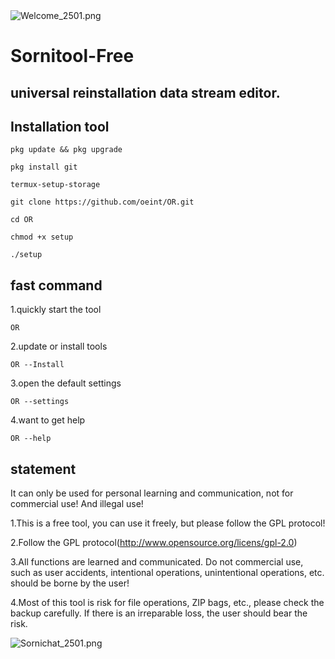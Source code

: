 <img src="https://www.img520.com/AquyTd.png" alt="Welcome_2501.png" title="Welcome_2501.png" />

# Sornitool-Free

## universal reinstallation data stream editor.

## Installation tool

```
pkg update && pkg upgrade 
```
```
pkg install git
```
```
termux-setup-storage
```
```
git clone https://github.com/oeint/OR.git
```
```
cd OR
```
```
chmod +x setup
```
```
./setup
```
## fast command
1.quickly start the tool
```
OR
```
2.update or install tools
```
OR --Install
```
3.open the default settings
```
OR --settings
```
4.want to get help
```
OR --help
```
## statement

 It can only be used for personal learning and communication, not for commercial use! And illegal use!

1.This is a free tool, you can use it freely, but please follow the GPL protocol!

2.Follow the GPL protocol(http://www.opensource.org/licens/gpl-2.0)

3.All functions are learned and communicated. Do not commercial use, such as user accidents, intentional operations, unintentional operations, etc. should be borne by the user!

4.Most of this tool is risk for file operations, ZIP bags, etc., please check the backup carefully. If there is an irreparable loss, the user should bear the risk.
        
<img src="https://www.img520.com/SOtT1B.png" alt="Sornichat_2501.png" title="Sornichat_2501.png" />
